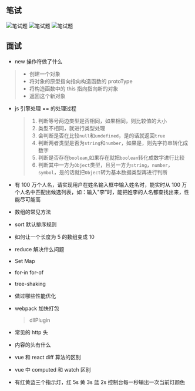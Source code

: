 ## 笔试

![笔试题](./img/IMG_2165.png)
![笔试题](./img/IMG_2166.png)
![笔试题](./img/IMG_2167.png)

## 面试

- new 操作符做了什么

> - 创建一个对象
> - 将对象的原型指向指向构造函数的 protoType
> - 将构造函数中的 this 指向指向新的对象
> - 返回这个新对象

- js 引擎处理 == 的处理过程

  > 1. 判断等号两边类型是否相同，如果相同，则比较值的大小
  > 2. 类型不相同，就进行类型处理
  > 3. 会判断是否在比较`null`和`undefined`，是的话就返回`true`
  > 4. 判断两者类型是否为`string`和`number`，如果是，则先字符串转化成数字
  > 5. 判断是否存在`boolean`,如果存在就把`boolean`转化成数字进行比较
  > 6. 判断其中一方为`Object`类型，且另一方为`string`，`number`，`symbol`，是的话就把`Object`转为基本数据类型再进行判断

- 有 100 万个人名，请实现用户在姓名输入框中输入姓名时，能实时从 100 万个人名中匹配出候选列表，如：输入"李”时，能把姓李的人名都查找出来，性能尽可能高
- 数组的常见方法
- sort 默认排序规则
- 如何让一个长度为 5 的数组变成 10
- reduce 解决什么问题
- Set Map
- for-in for-of
- tree-shaking
- 做过哪些性能优化
- webpack 加快打包
  > dllPlugin
- 常见的 http 头
- 内容的头有什么
- vue 和 react diff 算法的区别
- vue 中 computed 和 watch 区别
- 有红黄蓝三个指示灯，红 5s 黄 3s 蓝 2s 控制台每一秒输出一次当前灯颜色
